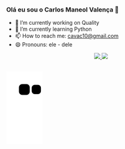 ### Olá eu sou o Carlos Maneol Valença 👋

- 🔭 I’m currently working on Quality
- 🌱 I’m currently learning Python
- 📫 How to reach me: cavac10@gmail.com
- 😄 Pronouns: ele - dele

<div align="center">
  <a href="https://github.com/CarlVAC1980">
  <img height="180em" src="https://github-readme-stats.vercel.app/api?username=CarlVAC1980&show_icons=true&theme=dracula&include_all_commits=true&count_private=true"/>
  <img height="180em" src="https://github-readme-stats.vercel.app/api/top-langs/?username=CarlVAC1980&layout=compact&langs_count=7&theme=dracula"/>
</div>

##
  
![Snake animation](https://github.com/rafaballerini/rafaballerini/blob/output/github-contribution-grid-snake.svg)
  

